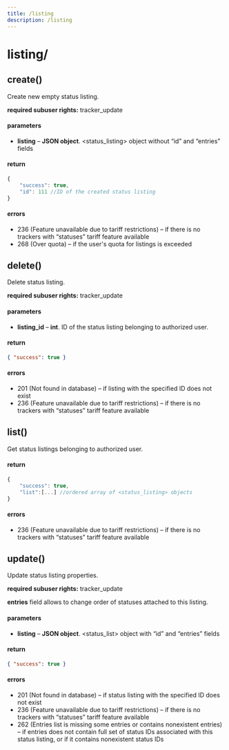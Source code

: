 ```yaml
---
title: /listing
description: /listing
---
```


# listing/
## create()
Create new empty status listing.

**required subuser rights:** tracker_update

#### parameters
* **listing** – **JSON object**. <status_listing> object without “id” and “entries” fields

#### return
```js
{
    "success": true,
    "id": 111 //ID of the created status listing
}
```

#### errors

*   236 (Feature unavailable due to tariff restrictions) – if there is no trackers with “statuses” tariff feature available
*   268 (Over quota) – if the user's quota for listings is exceeded

## delete()

Delete status listing.

**required subuser rights:** tracker_update

#### parameters

* **listing_id** – **int**. ID of the status listing belonging to authorized user.

#### return

```json
{ "success": true }
```

#### errors
*   201 (Not found in database) – if listing with the specified ID does not exist
*   236 (Feature unavailable due to tariff restrictions) – if there is no trackers with “statuses” tariff feature available

## list()
Get status listings belonging to authorized user.

#### return
```js
{
    "success": true,
    "list":[...] //ordered array of <status_listing> objects
}
```

#### errors
*   236 (Feature unavailable due to tariff restrictions) – if there is no trackers with “statuses” tariff feature available

## update()
Update status listing properties.

**required subuser rights:** tracker_update

**entries** field allows to change order of statuses attached to this listing.

#### parameters
* **listing** – **JSON object**. <status_list> object with “id” and “entries” fields

#### return

```json
{ "success": true }
```

#### errors
*   201 (Not found in database) – if status listing with the specified ID does not exist
*   236 (Feature unavailable due to tariff restrictions) – if there is no trackers with “statuses” tariff feature available
*   262 (Entries list is missing some entries or contains nonexistent entries) – if entries does not contain full set of status IDs associated with this status listing, or if it contains nonexistent status IDs

